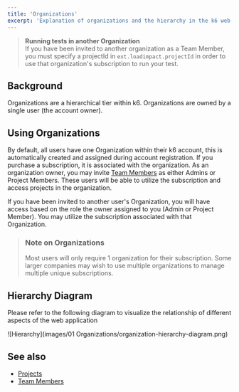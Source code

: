 ```yaml
---
title: 'Organizations'
excerpt: 'Explanation of organizations and the hierarchy in the k6 web app'
---
```


<div class="doc-blockquote" data-props='{"mod": "warning"}'>

> <b>Running tests in another Organization</b><br>
> If you have been invited to another organization as a Team Member, you must specify a projectId in `ext.loadimpact.projectId` in order to use that organization's subscription to run your test.

</div>

## Background

Organizations are a hierarchical tier within k6. Organizations are owned by a single user (the account owner).

## Using Organizations

By default, all users have one Organization within their k6 account, this is automatically created and assigned during account registration. If you purchase a subscription, it is associated with the organization. As an organization owner, you may invite [Team Members](/cloud/project-and-team-management/team-members) as either Admins or Project Members. These users will be able to utilize the subscription and access projects in the organization.

If you have been invited to another user's Organization, you will have access based on the role the owner assigned to you (Admin or Project Member). You may utilize the subscription associated with that Organization.

> ### Note on Organizations
>
> Most users will only require 1 organization for their subscription. Some larger companies may wish to use multiple organizations to manage multiple unique subscriptions.

## Hierarchy Diagram

Please refer to the following diagram to visualize the relationship of different aspects of the web application


![Hierarchy](images/01 Organizations/organization-hierarchy-diagram.png)

## See also

- [Projects](/cloud/project-and-team-management/projects)
- [Team Members](/cloud/project-and-team-management/team-members)
